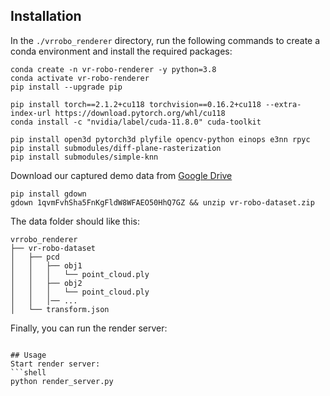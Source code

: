 ## Installation

In the `./vrrobo_renderer` directory, run the following commands to create a conda environment and install the required packages:
```shell
conda create -n vr-robo-renderer -y python=3.8
conda activate vr-robo-renderer
pip install --upgrade pip

pip install torch==2.1.2+cu118 torchvision==0.16.2+cu118 --extra-index-url https://download.pytorch.org/whl/cu118
conda install -c "nvidia/label/cuda-11.8.0" cuda-toolkit

pip install open3d pytorch3d plyfile opencv-python einops e3nn rpyc
pip install submodules/diff-plane-rasterization
pip install submodules/simple-knn
```

Download our captured demo data from [Google Drive](https://drive.google.com/file/d/1qvmFvhSha5FnKgFldW8WFAEO50HhQ7GZ/view?usp=drive_link)
```shell
pip install gdown
gdown 1qvmFvhSha5FnKgFldW8WFAEO50HhQ7GZ && unzip vr-robo-dataset.zip
```
The data folder should like this:
```shell
vrrobo_renderer
├── vr-robo-dataset
│   ├── pcd
│   │   ├── obj1
│   │   │   └── point_cloud.ply
│   │   ├── obj2
│   │   │   └── point_cloud.ply
│   │   │── ...
│   └── transform.json
```

Finally, you can run the render server:
```

## Usage
Start render server:
```shell
python render_server.py
```
